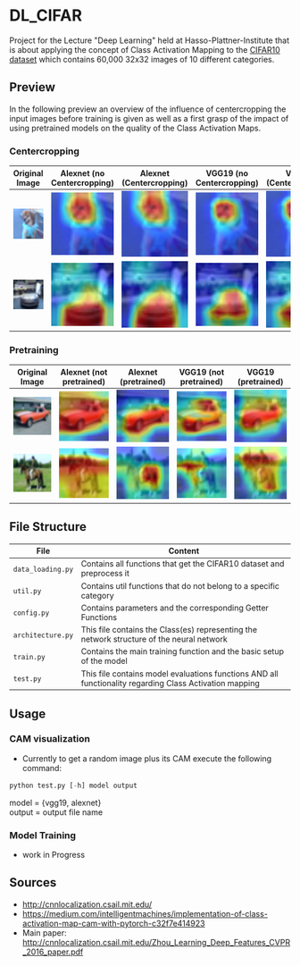 # DL_CIFAR

Project for the Lecture "Deep Learning" held at Hasso-Plattner-Institute that is about applying the concept of Class Activation Mapping to the [CIFAR10 dataset](https://www.cs.toronto.edu/~kriz/cifar.html) which contains 60,000 32x32 images of 10 different categories.

## Preview
In the following preview an overview of the influence of centercropping the input images before training is given as well as a first grasp of the impact of using pretrained models on the quality of the Class Activation Maps.
### Centercropping
|Original Image|Alexnet (no Centercropping)|Alexnet (Centercropping)|VGG19 (no Centercropping)|VGG19 (Centercropping)|
|-|-|-|-|-|
|![Dog Image](/images/Centercropping/dog.png)|![](/images/Centercropping/Alexnet_noCenterCrop_cam.png)|![](/images/Centercropping/Alexnet_CenterCrop_cam.png)|![](/images/Centercropping/VGG19_noCenterCrop_cam.png)|![](/images/Centercropping/VGG19_CenterCrop_cam.png)|
|![Car Image](/images/Centercropping/car.png)|![](/images/Centercropping/Alexnet_noCenterCrop_cam1.png)|![](/images/Centercropping/Alexnet_CenterCrop_cam1.png)|![](/images/Centercropping/VGG19_noCenterCrop_cam1.png)|![](/images/Centercropping/VGG19_CenterCrop_cam1.png)|

### Pretraining
|Original Image|Alexnet (not pretrained)|Alexnet (pretrained)|VGG19 (not pretrained)|VGG19 (pretrained)|
|-|-|-|-|-|
|![Car Image](/images/Pretraining/car.png)|![](/images/Pretraining/Alexnet_notPretrained_cam.png)|![](/images/Pretraining/Alexnet_Pretrained_cam.png)|![](/images/Pretraining/VGG19_notPretrained_cam.png)|![](/images/Pretraining/VGG19_Pretrained_cam.png)|
|![Horse Image](/images/Pretraining/horse.png)|![](/images/Pretraining/Alexnet_notPretrained_cam1.png)|![](/images/Pretraining/Alexnet_Pretrained_cam1.png)|![](/images/Pretraining/VGG19_notPretrained_cam1.png)|![](/images/Pretraining/VGG19_Pretrained_cam1.png)|

<!---
### Truck
![Truck Image](/images/truck.png)
![Truck CAM](/images/truck_cam.png)  
### Automobile
![Automobile Image](/images/automobile.png)
![Automobile CAM](/images/automobile_cam.png)
### Deer
![Deer Image](/images/deer.png)
![Deer CAM](/images/deer_cam.png)
-->
## File Structure

|File|Content|
|-|-|
|<code>data_loading.py</code>|Contains all functions that get the CIFAR10 dataset and preprocess it|
|<code>util.py</code>|Contains util functions that do not belong to a specific category|
|<code>config.py</code>|Contains parameters and the corresponding Getter Functions|
|<code>architecture.py</code>|This file contains the Class(es) representing the network structure of the neural network|
|<code>train.py</code>|Contains the main training function and the basic setup of the model|
|<code>test.py</code>|This file contains model evaluations functions AND all functionality regarding Class Activation mapping|

## Usage
### CAM visualization
- Currently to get a random image plus its CAM execute the following command:
```python
python test.py [-h] model output
```
model = {vgg19, alexnet}  
output = output file name

### Model Training
- work in Progress

## Sources
- http://cnnlocalization.csail.mit.edu/
- https://medium.com/intelligentmachines/implementation-of-class-activation-map-cam-with-pytorch-c32f7e414923
- Main paper: http://cnnlocalization.csail.mit.edu/Zhou_Learning_Deep_Features_CVPR_2016_paper.pdf
